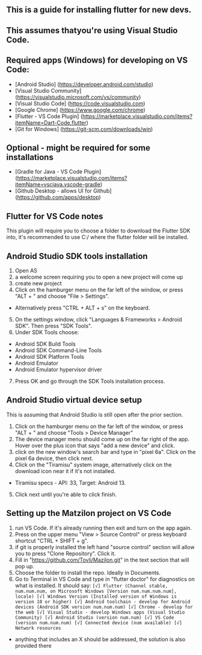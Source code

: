 ## This is a guide for installing flutter for new devs.
## This assumes thatyou're using Visual Studio Code.

## Required apps (Windows) for developing on VS Code:
- [Android Studio] (https://developer.android.com/studio)
- [Visual Studio Community] (https://visualstudio.microsoft.com/vs/community)
- [Visual Studio Code] (https://code.visualstudio.com)
- [Google Chrome] (https://www.google.com/chrome)
- [Flutter - VS Code Plugin] (https://marketplace.visualstudio.com/items?itemName=Dart-Code.flutter)
- [Git for Windows] (https://git-scm.com/downloads/win)

## Optional - might be required for some installations
- [Gradle for Java - VS Code Plugin] (https://marketplace.visualstudio.com/items?itemName=vscjava.vscode-gradle)
- [Github Desktop - allows UI for Github] (https://github.com/apps/desktop)

## Flutter for VS Code notes
This plugin will require you to choose a folder to download the Flutter SDK into, it's recommended to use C:/ where the flutter folder will be installed.

## Android Studio SDK tools installation
1. Open AS
2. a welcome screen requiring you to open a new project will come up
3. create new project
4. Click on the hamburger menu on the far left of the window, or press "ALT + \" and choose "File > Settings".
- Alternatively press "CTRL + ALT + s" on the keyboard.
5. On the settings window, click "Languages & Frameworks > Android SDK". Then press "SDK Tools".
6. Under SDK Tools choose:
- Android SDK Build Tools
- Android SDK Command-Line Tools
- Android SDK Platform Tools
- Android Emulator
- Android Emulator hypervisor driver
7. Press OK and go through the SDK Tools installation process.

## Android Studio virtual device setup
This is assuming that Android Studio is still open after the prior section.
1. Click on the hamburger menu on the far left of the window, or press "ALT + \" and choose "Tools > Device Manager"
2. The device manager menu should come up on the far right of the app. Hover over the plus icon that says "add a new device" and click.
3. click on the new window's search bar and type in "pixel 6a". Click on the pixel 6a device, then click next.
4. Click on the "Tiramisu" system image, alternatively click on the download icon near it if it's not installed.
- Tiramisu specs - API: 33, Target: Android 13.
5. Click next until you're able to click finish.

## Setting up the Matzilon project on VS Code
1. run VS Code. If it's already running then exit and turn on the app again.
2. Press on the upper menu "View > Source Control" or press keyboard shortcut "CTRL + SHIFT + g".
3. if git is properly installed the left hand "source control" section will allow you to press "Clone Repository". Click it.
4. Fill in "https://github.com/Tovli/Mazilon.git" in the text section that will pop up.
5. Choose the folder to install the repo. Ideally in Documents.
6. Go to Terminal in VS Code and type in "flutter doctor" for diagnostics on what is installed.
It should say:
`[√] Flutter (Channel stable, num.num.num, on Microsoft Windows [Version num.num.num.num], locale)
[√] Windows Version (Installed version of Windows is version 10 or higher)
[√] Android toolchain - develop for Android devices (Android SDK version num.num.num)
[√] Chrome - develop for the web
[√] Visual Studio - develop Windows apps (Visual Studio Community)
[√] Android Studio (version num.num)
[√] VS Code (version num.num.num)
[√] Connected device (num available)
[√] Network resources`

- anything that includes an X should be addressed, the solution is also provided there
